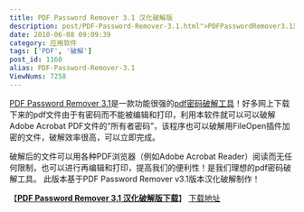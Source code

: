 ```yaml
---
title: PDF Password Remover 3.1 汉化破解版
description: post/PDF-Password-Remover-3.1.html">PDFPasswordRemover3.1是一款功能很强的post/PDF-Password-Remover-3.1.html">pdf密码破解工具！好多网上下载下来的pdf文件由于有密码而不能被编辑和打印，利用本软件就可以可以破解AdobeAcrobatPDF文件的“所有者密码”，该程序也可以破解用FileOpen插件加密的文件，破解效率很高，可以立即完成。破解后的文件可以用各种PDF浏览器（例如AdobeAcrobatReader）阅读而无任何限制，也可以进行再编辑和打印，提高我们的便利性！是我们理想的pdf密码破解工具。
date: 2010-06-08 09:09:39
category: 应用软件
tags: ['PDF', '破解']
post_id: 1160
alias: PDF-Password-Remover-3.1
ViewNums: 7258
---
```


[PDF Password Remover 3.1](/blog/pdf-password-remover-31)是一款功能很强的[pdf密码破解工具](/blog/pdf-password-remover-31)！好多网上下载下来的pdf文件由于有密码而不能被编辑和打印，利用本软件就可以可以破解Adobe Acrobat PDF文件的“所有者密码”，该程序也可以破解用FileOpen插件加密的文件，破解效率很高，可以立即完成。

破解后的文件可以用各种PDF浏览器（例如Adobe Acrobat Reader）阅读而无任何限制，也可以进行再编辑和打印，提高我们的便利性！是我们理想的pdf密码破解工具。
此版本基于PDF Password Remover v3.1版本汉化破解制作！

【[**PDF Password Remover 3.1 汉化破解版下载**](/blog/pdf-password-remover-31)】
[下载地址](download.asp?id=443)

